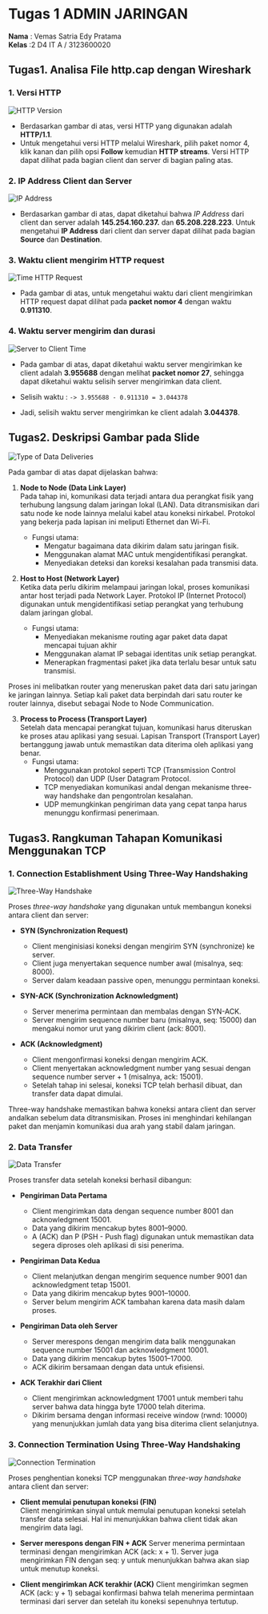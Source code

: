  # Tugas 1 ADMIN JARINGAN

**Nama** : Vemas Satria Edy Pratama<br/>
**Kelas** :2 D4 IT A / 3123600020 

## Tugas1. Analisa File http.cap dengan Wireshark

### 1. Versi HTTP
![HTTP Version](./img/HTTP-ver.png)

- Berdasarkan gambar di atas, versi HTTP yang digunakan adalah **HTTP/1.1**.
- Untuk mengetahui versi HTTP melalui Wireshark, pilih paket nomor 4, klik kanan dan pilih opsi **Follow** kemudian **HTTP streams**. Versi HTTP dapat dilihat pada bagian client dan server di bagian paling atas.

### 2. IP Address Client dan Server
![IP Address](./img/IP-Address.png)
- Berdasarkan gambar di atas, dapat diketahui bahwa *IP Address* dari client dan server adalah **145.254.160.237.** dan **65.208.228.223**. Untuk mengetahui **IP Address** dari client dan server dapat dilihat pada bagian **Source** dan **Destination**.

### 3. Waktu client mengirim HTTP request
![Time HTTP Request](./img/Time-Request.png)
- Pada gambar di atas, untuk mengetahui waktu dari client mengirimkan HTTP request dapat dilihat pada **packet nomor 4** dengan waktu **0.911310**.

### 4. Waktu server mengirim dan durasi
![Server to Client Time](./img/Server-to-Client.png)
- Pada gambar di atas, dapat diketahui waktu server mengirimkan ke client adalah **3.955688** dengan melihat **packet nomor 27**, sehingga dapat diketahui waktu selisih server mengirimkan data client.

- Selisih waktu :
  `-> 3.955688 - 0.911310 = 3.044378`

- Jadi, selisih waktu server mengirimkan ke client adalah **3.044378**.

## Tugas2. Deskripsi Gambar pada Slide
![Type of Data Deliveries](./img/nomer2.png)

Pada gambar di atas dapat dijelaskan bahwa:

1. **Node to Node (Data Link Layer)**<br/>
  Pada tahap ini, komunikasi data terjadi antara dua perangkat fisik yang terhubung langsung dalam jaringan lokal (LAN). Data ditransmisikan dari satu node ke node lainnya melalui kabel atau koneksi nirkabel. Protokol yang bekerja pada lapisan ini meliputi Ethernet dan Wi-Fi.<br/>
   - Fungsi utama:<br/>
      - Mengatur bagaimana data dikirim dalam satu jaringan fisik.<br/>
      - Menggunakan alamat MAC untuk mengidentifikasi perangkat.<br/>
      - Menyediakan deteksi dan koreksi kesalahan pada transmisi data.<br/>

2. **Host to Host (Network Layer)**<br/>
  Ketika data perlu dikirim melampaui jaringan lokal, proses komunikasi antar host terjadi pada Network Layer. Protokol IP (Internet Protocol) digunakan untuk mengidentifikasi setiap perangkat yang terhubung dalam jaringan global.<br/>
   - Fungsi utama:<br/>
      - Menyediakan mekanisme routing agar paket data dapat mencapai tujuan akhir<br/>
      - Menggunakan alamat IP sebagai identitas unik setiap perangkat.<br/>
      - Menerapkan fragmentasi paket jika data terlalu besar untuk satu transmisi.<br/>
  
  Proses ini melibatkan router yang meneruskan paket data dari satu jaringan ke jaringan lainnya. Setiap kali paket data berpindah dari satu router ke router lainnya, disebut sebagai Node to Node Communication.<br/>

3. **Process to Process (Transport Layer)**<br/>
   Setelah data mencapai perangkat tujuan, komunikasi harus diteruskan ke proses atau aplikasi yang sesuai. Lapisan Transport (Transport Layer) bertanggung jawab untuk memastikan data diterima oleh aplikasi yang benar.<br/>
   - Fungsi utama:<br/>
      - Menggunakan protokol seperti TCP (Transmission Control Protocol) dan UDP (User Datagram Protocol.<br/>
      - TCP menyediakan komunikasi andal dengan mekanisme three-way handshake dan pengontrolan kesalahan.<br/>
      - UDP memungkinkan pengiriman data yang cepat tanpa harus menunggu konfirmasi penerimaan.

## Tugas3. Rangkuman Tahapan Komunikasi Menggunakan TCP

### 1. Connection Establishment Using Three-Way Handshaking
![Three-Way Handshake](./img/connection-establishment-using-three-way-handshaking.png)

Proses *three-way handshake* yang digunakan untuk membangun koneksi antara client dan server:

- **SYN (Synchronization Request)**  
  - Client menginisiasi koneksi dengan mengirim SYN (synchronize) ke server.
  - Client juga menyertakan sequence number awal (misalnya, seq: 8000).
  - Server dalam keadaan passive open, menunggu permintaan koneksi.

- **SYN-ACK (Synchronization Acknowledgment)**  
  - Server menerima permintaan dan membalas dengan SYN-ACK.
  - Server mengirim sequence number baru (misalnya, seq: 15000) dan mengakui nomor urut yang dikirim client (ack: 8001).

- **ACK (Acknowledgment)**  
  - Client mengonfirmasi koneksi dengan mengirim ACK.
  - Client menyertakan acknowledgment number yang sesuai dengan sequence number server + 1 (misalnya, ack: 15001).
  - Setelah tahap ini selesai, koneksi TCP telah berhasil dibuat, dan transfer data dapat dimulai.

Three-way handshake memastikan bahwa koneksi antara client dan server andalkan sebelum data ditransmisikan. Proses ini menghindari kehilangan paket dan menjamin komunikasi dua arah yang stabil dalam jaringan.

### 2. Data Transfer
![Data Transfer](./img/transfer-data.png)

Proses transfer data setelah koneksi berhasil dibangun:

- **Pengiriman Data Pertama**
  - Client mengirimkan data dengan sequence number 8001 dan acknowledgment 15001.
  - Data yang dikirim mencakup bytes 8001–9000.
  - A (ACK) dan P (PSH - Push flag) digunakan untuk memastikan data segera diproses oleh aplikasi di sisi penerima.

- **Pengiriman Data Kedua**
  - Client melanjutkan dengan mengirim sequence number 9001 dan acknowledgment tetap 15001.
  - Data yang dikirim mencakup bytes 9001–10000.
  - Server belum mengirim ACK tambahan karena data masih dalam proses.

- **Pengiriman Data oleh Server**
  - Server merespons dengan mengirim data balik menggunakan sequence number 15001 dan acknowledgment 10001.
  - Data yang dikirim mencakup bytes 15001–17000.
  - ACK dikirim bersamaan dengan data untuk efisiensi.

- **ACK Terakhir dari Client**
  - Client mengirimkan acknowledgment 17001 untuk memberi tahu server bahwa data hingga byte 17000 telah diterima.
  - Dikirim bersama dengan informasi receive window (rwnd: 10000) yang menunjukkan jumlah data yang bisa diterima client selanjutnya.

### 3. Connection Termination Using Three-Way Handshaking
![Connection Termination](./img/Connection-termination-using-three-way-handshaking.png)

Proses penghentian koneksi TCP menggunakan *three-way handshake* antara client dan server:

- **Client memulai penutupan koneksi (FIN)**  
  Client mengirimkan sinyal untuk memulai penutupan koneksi setelah transfer data selesai. Hal ini menunjukkan bahwa client tidak akan mengirim data lagi.

- **Server merespons dengan FIN + ACK**
  Server menerima permintaan terminasi dengan mengirimkan ACK (ack: x + 1). Server juga mengirimkan FIN dengan seq: y untuk menunjukkan bahwa akan siap untuk menutup koneksi.

- **Client mengirimkan ACK terakhir (ACK)**
  Client mengirimkan segmen ACK (ack: y + 1) sebagai konfirmasi bahwa telah menerima permintaan terminasi dari server dan setelah itu koneksi sepenuhnya tertutup.
